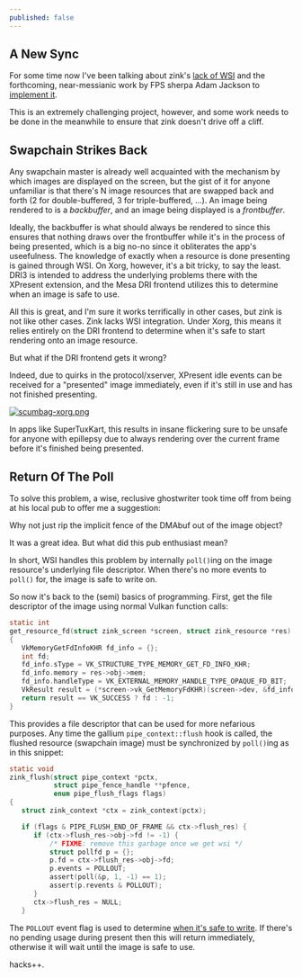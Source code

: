 ```yaml
---
published: false
---
```

## A New Sync

For some time now I've been talking about zink's [lack of WSI](https://gitlab.freedesktop.org/mesa/mesa/-/issues/3608) and the forthcoming, near-messianic work by FPS sherpa Adam Jackson to [implement it](https://gitlab.freedesktop.org/mesa/mesa/-/merge_requests/7661).

This is an extremely challenging project, however, and some work needs to be done in the meanwhile to ensure that zink doesn't drive off a cliff.

## Swapchain Strikes Back
Any swapchain master is already well acquainted with the mechanism by which images are displayed on the screen, but the gist of it for anyone unfamiliar is that there's N image resources that are swapped back and forth (2 for double-buffered, 3 for triple-buffered, ...). An image being rendered to is a *backbuffer*, and an image being displayed is a *frontbuffer*.

Ideally, the backbuffer is what should always be rendered to since this ensures that nothing draws over the frontbuffer while it's in the process of being presented, which is a big no-no since it obliterates the app's useefulness. The knowledge of exactly when a resource is done presenting is gained through WSI. On Xorg, however, it's a bit tricky, to say the least. DRI3 is intended to address the underlying problems there with the XPresent extension, and the Mesa DRI frontend utilizes this to determine when an image is safe to use.

All this is great, and I'm sure it works terrifically in other cases, but zink is not like other cases. Zink lacks WSI integration. Under Xorg, this means it relies entirely on the DRI frontend to determine when it's safe to start rendering onto an image resource.

But what if the DRI frontend gets it wrong?

Indeed, due to quirks in the protocol/xserver, XPresent idle events can be received for a "presented" image immediately, even if it's still in use and has not finished presenting.

[![scumbag-xorg.png]({{site.url}}/assets/scumbag-xorg.png)]({{site.url}}/assets/scumbag-xorg.png)

In apps like SuperTuxKart, this results in insane flickering sure to be unsafe for anyone with epillepsy due to always rendering over the current frame before it's finished being presented.

## Return Of The Poll
To solve this problem, a wise, reclusive ghostwriter took time off from being at his local pub to offer me a suggestion:

Why not just rip the implicit fence of the DMAbuf out of the image object?

It was a great idea. But what did this pub enthusiast mean?

In short, WSI handles this problem by internally `poll()`ing on the image resource's underlying file descriptor. When there's no more events to `poll()` for, the image is safe to write on.

So now it's back to the (semi) basics of programming. First, get the file descriptor of the image using normal Vulkan function calls:
```c
static int
get_resource_fd(struct zink_screen *screen, struct zink_resource *res)
{
   VkMemoryGetFdInfoKHR fd_info = {};
   int fd;
   fd_info.sType = VK_STRUCTURE_TYPE_MEMORY_GET_FD_INFO_KHR;
   fd_info.memory = res->obj->mem;
   fd_info.handleType = VK_EXTERNAL_MEMORY_HANDLE_TYPE_OPAQUE_FD_BIT;
   VkResult result = (*screen->vk_GetMemoryFdKHR)(screen->dev, &fd_info, &fd);
   return result == VK_SUCCESS ? fd : -1;
}
```
This provides a file descriptor that can be used for more nefarious purposes. Any time the gallium `pipe_context::flush` hook is called, the flushed resource (swapchain image) must be synchronized by `poll()`ing as in this snippet:
```c
static void
zink_flush(struct pipe_context *pctx,
           struct pipe_fence_handle **pfence,
           enum pipe_flush_flags flags)
{
   struct zink_context *ctx = zink_context(pctx);

   if (flags & PIPE_FLUSH_END_OF_FRAME && ctx->flush_res) {
      if (ctx->flush_res->obj->fd != -1) {
          /* FIXME: remove this garbage once we get wsi */
          struct pollfd p = {};
          p.fd = ctx->flush_res->obj->fd;
          p.events = POLLOUT;
          assert(poll(&p, 1, -1) == 1);
          assert(p.revents & POLLOUT);
      }
      ctx->flush_res = NULL;
   }
```
The `POLLOUT` event flag is used to determine [when it's safe to write](https://linux.die.net/man/2/poll). If there's no pending usage during present then this will return immediately, otherwise it will wait until the image is safe to use.

hacks++.